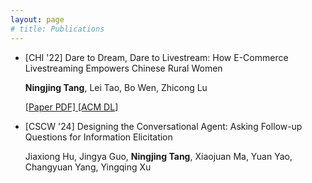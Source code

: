 ```yaml
---
layout: page
# title: Publications
---
```


<div>
<ul class="list-posts">
<li class="post-teaser">
<span class="post-teaser__title">[CHI '22] Dare to Dream, Dare to Livestream: How E-Commerce Livestreaming Empowers Chinese Rural Women</span>
<p class="pub__author">
<strong>Ningjing Tang</strong>, Lei Tao, Bo Wen, Zhicong Lu 
</p>
<p class="pub__link">
<a href="./assets/chi22-528.pdf">
[Paper PDF]
</a>
<a href="https://dl.acm.org/doi/abs/10.1145/3491102.3517634">
[ACM DL]
</a>
</p>
</li>

<li class="post-teaser">
<span class="post-teaser__title">[CSCW '24] Designing the Conversational Agent: Asking Follow-up Questions for Information Elicitation</span>
<p class="pub__author">
Jiaxiong Hu, Jingya Guo, <strong>Ningjing Tang</strong>, Xiaojuan Ma, Yuan Yao, Changyuan Yang, Yingqing Xu
</p>
</li>
</ul>
</div>
